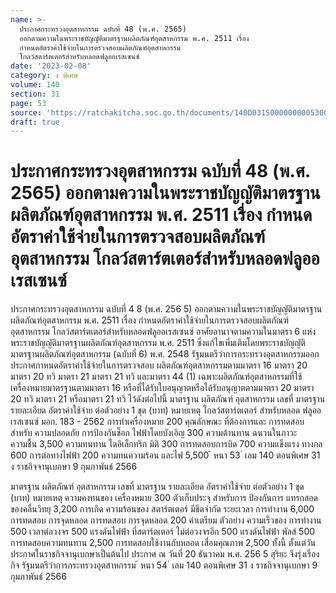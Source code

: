 ```yaml
---
name: >-
  ประกาศกระทรวงอุตสาหกรรม ฉบับที่ 48 (พ.ศ. 2565)
  ออกตามความในพระราชบัญญัติมาตรฐานผลิตภัณฑ์อุตสาหกรรม พ.ศ. 2511 เรื่อง
  กำหนดอัตราค่าใช้จ่ายในการตรวจสอบผลิตภัณฑ์อุตสาหกรรม
  โกลว์สตาร์ตเตอร์สำหรับหลอดฟลูออเรสเซนซ์
date: '2023-02-08'
category: ง พิเศษ
volume: 140
section: 31
page: 53
source: 'https://ratchakitcha.soc.go.th/documents/140D031S0000000005300.pdf'
draft: true
---
```


# ประกาศกระทรวงอุตสาหกรรม ฉบับที่ 48 (พ.ศ. 2565) ออกตามความในพระราชบัญญัติมาตรฐานผลิตภัณฑ์อุตสาหกรรม พ.ศ. 2511 เรื่อง กำหนดอัตราค่าใช้จ่ายในการตรวจสอบผลิตภัณฑ์อุตสาหกรรม โกลว์สตาร์ตเตอร์สำหรับหลอดฟลูออเรสเซนซ์

ประกาศกระทรวงอุตสาหกรรม ฉบับที่ 4 8 (พ.ศ. 256 5) ออกตามความในพระราชบัญญัติมาตรฐานผลิตภัณฑ์อุตสาหกรรม พ.ศ. 2511 เรื่อง กำหนดอัตราค่าใช้จ่ายในการตรวจสอบผลิตภัณฑ์อุตสาหกรรม โกลว์สตาร์ตเตอร์สำหรับหลอดฟลูออเรสเซนซ์ อาศัยอานาจตามความในมาตรา 6 แห่งพระราชบัญญัติมาตรฐานผลิตภัณฑ์อุตสาหกรรม พ.ศ. 2511 ซึ่งแก้ไขเพิ่มเติมโดยพระราชบัญญัติมาตรฐานผลิตภัณฑ์อุตสาหกรรม (ฉบับที่ 6) พ.ศ. 2548 รัฐมนตรีว่าการกระทรวงอุตสาหกรรมออกประกาศกาหนดอัตราค่าใช้จ่ายในการตรวจสอบ ผลิตภัณฑ์อุตสาหกรรมตามมาตรา 16 มาตรา 20 มาตรา 20 ทวิ มาตรา 21 มาตรา 21 ทวิ และมาตรา 44 (1) เฉพาะผลิตภัณฑ์อุตสาหกรรมที่ใช้เครื่องหมายมาตรฐานตามมาตรา 16 หรือที่ได้รับใบอนุญาตหรือได้รับอนุญาตตามมาตรา 20 มาตรา 20 ทวิ มาตรา 21 หรือมาตรา 21 ทวิ ไว้ดังต่อไปนี้ มาตรฐาน ผลิตภัณฑ์ อุตสาหกรรม เลขที่ มาตรฐาน รายละเอียด อัตราค่าใช้จ่าย ต่อตัวอย่าง 1 ชุด (บาท) หมายเหตุ โกลว์สตาร์ตเตอร์ สำหรับหลอด ฟลูออเรสเซนซ์ มอก. 183 - 2562 การทำเครื่องหมาย 200 คุณลักษณะ ที่ต้องการและ การทดสอบ สำหรับ ความปลอดภัย การป้องกันช็อก ไฟฟ้าโดยบังเอิญ 300 ความต้านทาน ฉนวนในภาวะ ความชื้น 3,500 ความทนทาน ไดอิเล็กทริก มิติ 300 การทดสอบการบิด 700 ความแข็งแรง ทางกล 600 การต่อทางไฟฟ้า 200 ความทนความร้อน และไฟ 5,500 ้ หนา 53 ่ เลม 140 ตอนพิเศษ 31 ง ราชกิจจานุเบกษา 9 กุมภาพันธ์ 2566

มาตรฐาน ผลิตภัณฑ์ อุตสาหกรรม เลขที่ มาตรฐาน รายละเอียด อัตราค่าใช้จ่าย ต่อตัวอย่าง 1 ชุด (บาท) หมายเหตุ ความคงทนของ เครื่องหมาย 300 ตัวเก็บประจุ สำหรับการ ป้องกันการ แทรกสอด ของคลื่นวิทยุ 3,200 การเกิด ความร้อนของ สตาร์ตเตอร์ มีขีดจำกัด ระยะเวลา การทำงาน 6,000 การทดสอบ การจุดหลอด การทดสอบ การจุดหลอด 200 ค่าเตรียม ตัวอย่าง ความเร็วของ การทำงาน 500 เวลาต่อวงจร 500 แรงดันไฟฟ้า ที่สตาร์ตเตอร์ ไม่ต่อวงจรอีก 500 แรงดันไฟฟ้า พัลส์ 500 การทดสอบความทนทาน 2,500 การทดสอบใช้งานกับหลอด เสื่อมคุณภาพ 2,500 ทั้งนี้ ตั้งแต่วันประกาศในราชกิจจานุเบกษาเป็นต้นไป ประกาศ ณ วันที่ 20 ธันวาคม พ.ศ. 256 5 สุริยะ จึงรุ่งเรืองกิจ รัฐมนตรีว่าการกระทรวงอุตสาหกรรม ้ หนา 54 ่ เลม 140 ตอนพิเศษ 31 ง ราชกิจจานุเบกษา 9 กุมภาพันธ์ 2566
